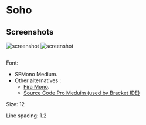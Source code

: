 # Soho

## Screenshots
![screenshot](http://i.imgur.com/JnfjeGx.png)
![screenshot](http://i.imgur.com/FmuGCfR.png)


## 

Font: 
  - SFMono Medium. 
  - Other alternatives :
    - [Fira Mono](https://www.google.com/fonts/specimen/Fira+Mono).
    - [Source Code Pro Meduim (used by Bracket IDE)](https://www.google.com/fonts/specimen/Source+Code+Pro)

Size: 12

Line spacing: 1.2
